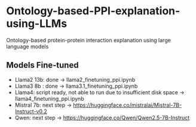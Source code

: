 # Ontology-based-PPI-explanation-using-LLMs
Ontology-based protein-protein interaction explanation using large language models


## Models Fine-tuned

- Llama2 13b: done -> llama2_finetuning_ppi.ipynb
- Llama3 8b : done -> llama3.1_finetuning_ppi.ipynb
- Llama4: script ready, not able to run due to insufficient disk space -> llama4_finetuning_ppi.ipynb
- Mistral 7b: next step -> https://huggingface.co/mistralai/Mistral-7B-Instruct-v0.2
- Qwen: next step -> https://huggingface.co/Qwen/Qwen2.5-7B-Instruct
